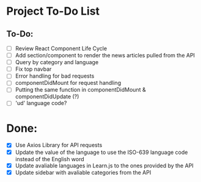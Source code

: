 # Project To-Do List

## To-Do:
- [ ] Review React Component Life Cycle
- [ ] Add section/component to render the news articles pulled from the API
- [ ] Query by category and language
- [ ] Fix top navbar 
- [ ] Error handling for bad requests
- [ ] componentDidMount for request handling
- [ ] Putting the same function in componentDidMount & componentDidUpdate (?)
- [ ] 'ud' language code?

# Done:
- [x] Use Axios Library for API requests
- [x] Update the value of the language to use the ISO-639 language code instead of the English word
- [x] Update avaliable languages in Learn.js to the ones provided by the API
- [x] Update sidebar with avaliable categories from the API
